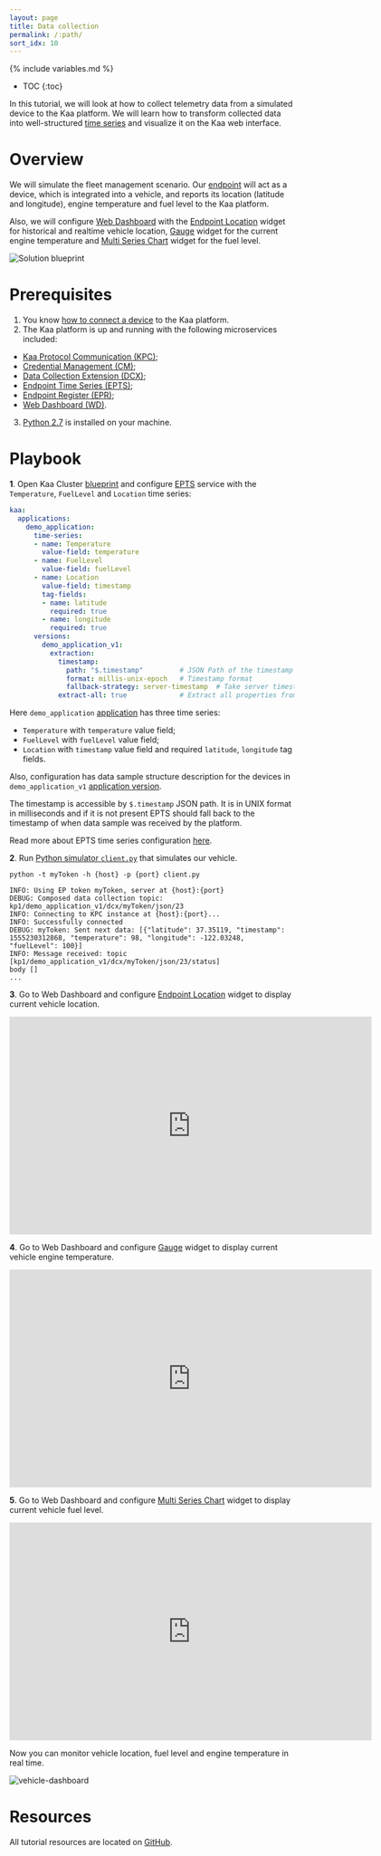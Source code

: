 ```yaml
---
layout: page
title: Data collection
permalink: /:path/
sort_idx: 10
---
```


{% include variables.md %}

* TOC
{:toc}

In this tutorial, we will look at how to collect telemetry data from a simulated device to the Kaa platform. We will learn how to transform 
collected data into well-structured [time series](https://en.wikipedia.org/wiki/Time_series) and visualize it on the Kaa web interface. 


# Overview

We will simulate the fleet management scenario. Our [endpoint]({{docs_url}}DOC/docs/current/Kaa-concepts/#endpoints) will act as a device, which is integrated into a vehicle, and reports its 
location (latitude and longitude), engine temperature and fuel level to the Kaa platform.

Also, we will configure [Web Dashboard]({{docs_url}}WD) with the [Endpoint Location]({{docs_url}}WD/docs/current/Widgets/Map/) widget for historical and realtime vehicle location, 
[Gauge]({{docs_url}}WD/docs/current/Widgets/Gauge/) widget for the current engine temperature and [Multi Series Chart]({{docs_url}}WD/docs/current/Widgets/Multi-series-chart/) widget for the fuel level.


![Solution blueprint](attach/img/architecture-overview.svg)


# Prerequisites

1. You know [how to connect a device]({{docs_url}}Tutorials/docs/current/how-to-connect-device/) to the Kaa platform.
2. The Kaa platform is up and running with the following microservices included:
* [Kaa Protocol Communication (KPC)]({{docs_url}}KPC);
* [Credential Management (CM)]({{docs_url}}CM);
* [Data Collection Extension (DCX)]({{docs_url}}DCX);
* [Endpoint Time Series (EPTS)]({{docs_url}}EPTS);
* [Endpoint Register (EPR)]({{docs_url}}EPR);
* [Web Dashboard (WD)]({{docs_url}}WD).
3. [Python 2.7](https://www.python.org/download/releases/2.7/) is installed on your machine.


# Playbook

**1**. Open Kaa Cluster [blueprint]({{docs_url}}DOC/docs/current/Kaa-concepts/#blueprint) and configure [EPTS]({{docs_url}}EPTS/docs/current/Configuration/#time-series-definition) service with the `Temperature`, `FuelLevel` and `Location` time series:

```yaml
kaa:
  applications:
    demo_application:
      time-series:
      - name: Temperature
        value-field: temperature
      - name: FuelLevel
        value-field: fuelLevel
      - name: Location
        value-field: timestamp
        tag-fields:
        - name: latitude
          required: true
        - name: longitude
          required: true
      versions:
        demo_application_v1:
          extraction:
            timestamp:
              path: "$.timestamp"         # JSON Path of the timestamp field in data sample 
              format: millis-unix-epoch   # Timestamp format
              fallback-strategy: server-timestamp  # Take server timestamp if it is not present in data sample
            extract-all: true             # Extract all properties from data sample 
```

Here `demo_application` [application]({{docs_url}}DOC/docs/current/Kaa-concepts/#application) has three time series: 
- `Temperature` with `temperature` value field;
- `FuelLevel` with `fuelLevel` value field;
- `Location` with `timestamp` value field and required `latitude`, `longitude` tag fields.

Also, configuration has data sample structure description for the devices in `demo_application_v1` [application version](({{docs_url}}DOC/docs/current/Kaa-concepts/#application)).

The timestamp is accessible by `$.timestamp` JSON path. It is in UNIX format in milliseconds and 
if it is not present EPTS should fall back to the timestamp of when data sample was received by the platform.

Read more about EPTS time series configuration [here]({{docs_url}}EPTS/docs/current/Configuration/).      

**2**. Run [Python simulator `client.py`](https://github.com/kaaproject/tutorials/blob/master/doc/data-collection/attach/code/client.py)
that simulates our vehicle.

```
python -t myToken -h {host} -p {port} client.py

INFO: Using EP token myToken, server at {host}:{port}
DEBUG: Composed data collection topic: kp1/demo_application_v1/dcx/myToken/json/23
INFO: Connecting to KPC instance at {host}:{port}...
INFO: Successfully connected
DEBUG: myToken: Sent next data: [{"latitude": 37.35119, "timestamp": 1555230312868, "temperature": 98, "longitude": -122.03248, "fuelLevel": 100}]
INFO: Message received: topic [kp1/demo_application_v1/dcx/myToken/json/23/status]
body []
...
```

**3**. Go to Web Dashboard and configure [Endpoint Location]({{docs_url}}WD/docs/current/Widgets/EP-Location/) widget to display current vehicle location.

<div align="center">
  <iframe width="640" height="385" src="https://www.youtube.com/embed/6T2F6gGupWg?rel=0" frameborder="0" 
    allow="accelerometer; autoplay; encrypted-media; gyroscope; picture-in-picture" allowfullscreen></iframe>
</div>

**4**. Go to Web Dashboard and configure [Gauge]({{docs_url}}WD/docs/current/Widgets/Gauge/) widget to display current vehicle engine temperature.

<div align="center">
  <iframe width="640" height="385" src="https://www.youtube.com/embed/jbVPhQtKRLY?rel=0" frameborder="0" 
    allow="accelerometer; autoplay; encrypted-media; gyroscope; picture-in-picture" allowfullscreen></iframe>
</div>

**5**. Go to Web Dashboard and configure [Multi Series Chart]({{docs_url}}WD/docs/current/Widgets/Multi-series-chart/) widget to display current vehicle fuel level.

<div align="center">
  <iframe width="640" height="385" src="https://www.youtube.com/embed/Tz6ZbTAs8XQ?rel=0" frameborder="0" 
    allow="accelerometer; autoplay; encrypted-media; gyroscope; picture-in-picture" allowfullscreen></iframe>
</div>

Now you can monitor vehicle location, fuel level and engine temperature in real time.

![vehicle-dashboard](attach/img/vehicle-dashboard.png)


# Resources

All tutorial resources are located on [GitHub](https://github.com/kaaproject/tutorials/tree/master/doc/data-collection/attach/code). 
